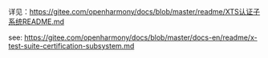 详见：https://gitee.com/openharmony/docs/blob/master/readme/XTS认证子系统README.md

see: https://gitee.com/openharmony/docs/blob/master/docs-en/readme/x-test-suite-certification-subsystem.md

